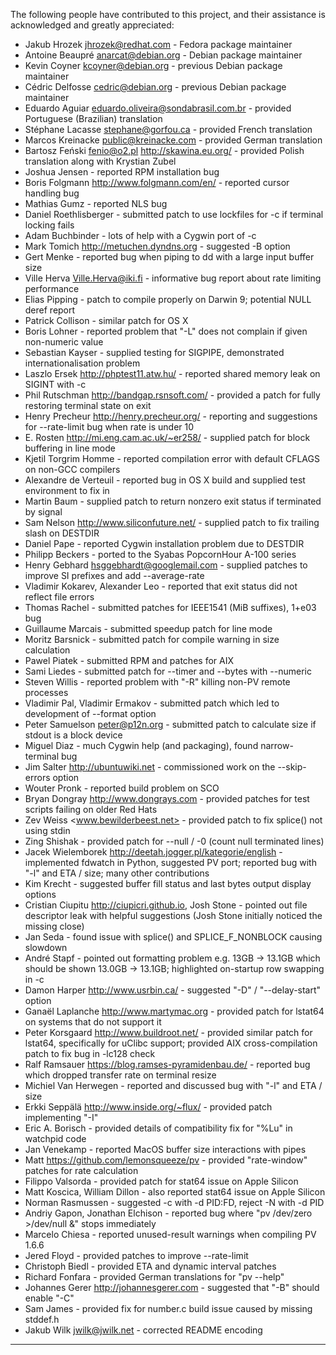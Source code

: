 The following people have contributed to this project, and their assistance
is acknowledged and greatly appreciated:

 * Jakub Hrozek <jhrozek@redhat.com> - Fedora package maintainer
 * Antoine Beaupré <anarcat@debian.org> - Debian package maintainer
 * Kevin Coyner <kcoyner@debian.org> - previous Debian package maintainer
 * Cédric Delfosse <cedric@debian.org> - previous Debian package maintainer
 * Eduardo Aguiar <eduardo.oliveira@sondabrasil.com.br> - provided Portuguese (Brazilian) translation
 * Stéphane Lacasse <stephane@gorfou.ca> - provided French translation
 * Marcos Kreinacke <public@kreinacke.com> - provided German translation
 * Bartosz Feński <fenio@o2.pl> <http://skawina.eu.org/> - provided Polish translation along with Krystian Zubel
 * Joshua Jensen - reported RPM installation bug
 * Boris Folgmann <http://www.folgmann.com/en/> - reported cursor handling bug
 * Mathias Gumz - reported NLS bug
 * Daniel Roethlisberger - submitted patch to use lockfiles for -c if terminal locking fails
 * Adam Buchbinder - lots of help with a Cygwin port of -c
 * Mark Tomich <http://metuchen.dyndns.org> - suggested -B option
 * Gert Menke - reported bug when piping to dd with a large input buffer size
 * Ville Herva <Ville.Herva@iki.fi> - informative bug report about rate limiting performance
 * Elias Pipping - patch to compile properly on Darwin 9; potential NULL deref report
 * Patrick Collison - similar patch for OS X
 * Boris Lohner - reported problem that "-L" does not complain if given non-numeric value
 * Sebastian Kayser - supplied testing for SIGPIPE, demonstrated internationalisation problem
 * Laszlo Ersek <http://phptest11.atw.hu/> - reported shared memory leak on SIGINT with -c
 * Phil Rutschman <http://bandgap.rsnsoft.com/> - provided a patch for fully restoring terminal state on exit
 * Henry Precheur <http://henry.precheur.org/> - reporting and suggestions for --rate-limit bug when rate is under 10
 * E. Rosten <http://mi.eng.cam.ac.uk/~er258/> - supplied patch for block buffering in line mode
 * Kjetil Torgrim Homme - reported compilation error with default CFLAGS on non-GCC compilers
 * Alexandre de Verteuil - reported bug in OS X build and supplied test environment to fix in
 * Martin Baum - supplied patch to return nonzero exit status if terminated by signal
 * Sam Nelson <http://www.siliconfuture.net/> - supplied patch to fix trailing slash on DESTDIR
 * Daniel Pape - reported Cygwin installation problem due to DESTDIR
 * Philipp Beckers - ported to the Syabas PopcornHour A-100 series
 * Henry Gebhard <hsggebhardt@googlemail.com> - supplied patches to improve SI prefixes and add --average-rate
 * Vladimir Kokarev, Alexander Leo - reported that exit status did not reflect file errors
 * Thomas Rachel - submitted patches for IEEE1541 (MiB suffixes), 1+e03 bug
 * Guillaume Marcais - submitted speedup patch for line mode
 * Moritz Barsnick - submitted patch for compile warning in size calculation
 * Pawel Piatek - submitted RPM and patches for AIX
 * Sami Liedes - submitted patch for --timer and --bytes with --numeric
 * Steven Willis - reported problem with "-R" killing non-PV remote processes
 * Vladimir Pal, Vladimir Ermakov - submitted patch which led to development of --format option
 * Peter Samuelson <peter@p12n.org> - submitted patch to calculate size if stdout is a block device
 * Miguel Diaz - much Cygwin help (and packaging), found narrow-terminal bug
 * Jim Salter <http://ubuntuwiki.net> - commissioned work on the --skip-errors option
 * Wouter Pronk - reported build problem on SCO
 * Bryan Dongray <http://www.dongrays.com> - provided patches for test scripts failing on older Red Hats
 * Zev Weiss <www.bewilderbeest.net> - provided patch to fix splice() not using stdin
 * Zing Shishak - provided patch for --null / -0 (count null terminated lines)
 * Jacek Wielemborek <http://deetah.jogger.pl/kategorie/english> - implemented fdwatch in Python, suggested PV port; reported bug with "-l" and ETA / size; many other contributions
 * Kim Krecht - suggested buffer fill status and last bytes output display options
 * Cristian Ciupitu <http://ciupicri.github.io>, Josh Stone - pointed out file descriptor leak with helpful suggestions (Josh Stone initially noticed the missing close)
 * Jan Seda - found issue with splice() and SPLICE_F_NONBLOCK causing slowdown
 * André Stapf - pointed out formatting problem e.g. 13GB -> 13.1GB which should be shown 13.0GB -> 13.1GB; highlighted on-startup row swapping in -c
 * Damon Harper <http://www.usrbin.ca/> - suggested "-D" / "--delay-start" option
 * Ganaël Laplanche <http://www.martymac.org> - provided patch for lstat64 on systems that do not support it
 * Peter Korsgaard <http://www.buildroot.net/> - provided similar patch for lstat64, specifically for uClibc support; provided AIX cross-compilation patch to fix bug in -lc128 check
 * Ralf Ramsauer <https://blog.ramses-pyramidenbau.de/> - reported bug which dropped transfer rate on terminal resize
 * Michiel Van Herwegen - reported and discussed bug with "-l" and ETA / size
 * Erkki Seppälä <http://www.inside.org/~flux/> - provided patch implementing "-I"
 * Eric A. Borisch - provided details of compatibility fix for "%Lu" in watchpid code
 * Jan Venekamp - reported MacOS buffer size interactions with pipes
 * Matt <https://github.com/lemonsqueeze/pv> - provided "rate-window" patches for rate calculation
 * Filippo Valsorda - provided patch for stat64 issue on Apple Silicon
 * Matt Koscica, William Dillon - also reported stat64 issue on Apple Silicon
 * Norman Rasmussen - suggested -c with -d PID:FD, reject -N with -d PID
 * Andriy Gapon, Jonathan Elchison - reported bug where "pv /dev/zero >/dev/null &" stops immediately
 * Marcelo Chiesa - reported unused-result warnings when compiling PV 1.6.6
 * Jered Floyd - provided patches to improve --rate-limit
 * Christoph Biedl - provided ETA and dynamic interval patches
 * Richard Fonfara - provided German translations for "pv --help"
 * Johannes Gerer <http://johannesgerer.com> - suggested that "-B" should enable "-C"
 * Sam James - provided fix for number.c build issue caused by missing stddef.h
 * Jakub Wilk <jwilk@jwilk.net> - corrected README encoding

---
